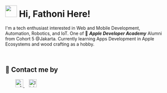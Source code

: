 # <img src="https://camo.githubusercontent.com/d3359cb00ab0b5ed8f2e1fe3fceb4fbaf3b614340f8c0db99c17b9f50b351770/68747470733a2f2f656d6f6a69732e736c61636b6d6f6a69732e636f6d2f656d6f6a69732f696d616765732f313533313834393433302f343234362f626c6f622d73756e676c61737365732e6769663f31353331383439343330" width="37px" margin="0" padding="0px" />  Hi, Fathoni Here!


I'm a tech enthusiast interested in Web and Mobile Development, Automation, Robotics, and IoT. One of 🍎 <b><i>Apple Developer Academy</i></b> Alumni from Cohort 5 @Jakarta. Currently learning Apps Development in Apple Ecosystems and wood crafting as a hobby.

&emsp;


💬 Contact me by
------
&emsp;&emsp;&nbsp;[<img src="https://user-images.githubusercontent.com/14192723/206143320-c21acb83-2f41-4ad1-9787-20e14b2e30dd.png" alt="mfathonin@gmail.com" height="25px" />
](mailto:mfathonin@gmail.com)&emsp;[<img src="https://user-images.githubusercontent.com/14192723/206137075-0192f9d8-e7f9-4a5a-bcbd-a74988372aaa.png" alt="linkedin.com/in/mfathonin" height="25px" />
](https://linkedin.com/in/mfathonin)

<!---
mfathonin/mfathonin is a ✨ special ✨ repository because its `README.md` (this file) appears on your GitHub profile.
You can click the Preview link to take a look at your changes.
--->
